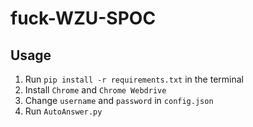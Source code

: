 # fuck-WZU-SPOC

## Usage

1. Run `pip install -r requirements.txt` in the terminal
2. Install `Chrome` and `Chrome Webdrive`
3. Change `username` and `password` in `config.json`
4. Run `AutoAnswer.py`